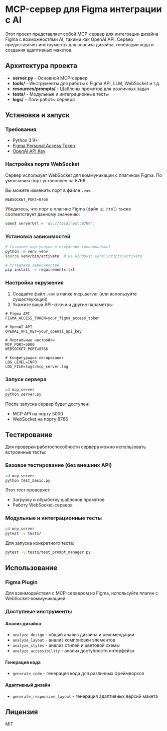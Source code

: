 # MCP-сервер для Figma интеграции с AI

Этот проект представляет собой MCP-сервер для интеграции дизайна Figma с возможностями AI, такими как OpenAI API. Сервер предоставляет инструменты для анализа дизайна, генерации кода и создания адаптивных макетов.

## Архитектура проекта

- **server.py** - Основной MCP-сервер
- **tools/** - Инструменты для работы с Figma API, LLM, WebSocket и т.д.
- **resources/prompts/** - Шаблоны промптов для различных задач
- **tests/** - Модульные и интеграционные тесты
- **logs/** - Логи работы сервера

## Установка и запуск

### Требования

- Python 3.9+
- [Figma Personal Access Token](https://www.figma.com/developers/api#access-tokens)
- [OpenAI API Key](https://platform.openai.com/account/api-keys)

### Настройка порта WebSocket

Сервер использует WebSocket для коммуникации с плагином Figma. По умолчанию порт установлен на 8766.

Вы можете изменить порт в файле `.env`:
```
WEBSOCKET_PORT=8766
```

Убедитесь, что порт в плагине Figma (файл `ui.html`) также соответствует данному значению:
```javascript
const serverUrl = 'ws://localhost:8766';
```

### Установка зависимостей

```bash
# Создание виртуального окружения (опционально)
python -m venv venv
source venv/bin/activate  # На Windows: venv\Scripts\activate

# Установка зависимостей
pip install -r requirements.txt
```

### Настройка окружения

1. Создайте файл `.env` в папке mcp_server (или используйте существующий)
2. Укажите ваши API-ключи и другие параметры:

```env
# Figma API
FIGMA_ACCESS_TOKEN=your_figma_access_token

# OpenAI API
OPENAI_API_KEY=your_openai_api_key

# Портальные настройки
MCP_PORT=5000
WEBSOCKET_PORT=8766

# Конфигурация логирования
LOG_LEVEL=INFO
LOG_FILE=logs/mcp_server.log
```

### Запуск сервера

```bash
cd mcp_server
python server.py
```

После запуска сервер будет доступен:
- MCP API на порту 5000
- WebSocket на порту 8766

## Тестирование

Для проверки работоспособности сервера можно использовать встроенные тесты:

### Базовое тестирование (без внешних API)

```bash
cd mcp_server
python test_basic.py
```

Этот тест проверяет:
- Загрузку и обработку шаблонов промптов
- Работу WebSocket-сервера

### Модульные и интеграционные тесты

```bash
cd mcp_server
pytest -v tests/
```

Для запуска конкретного теста:

```bash
pytest -v tests/test_prompt_manager.py
```

## Использование

### Figma Plugin

Для взаимодействия с MCP-сервером из Figma, используйте плагин с WebSocket-коммуникацией.

### Доступные инструменты

#### Анализ дизайна

- `analyze_design` - общий анализ дизайна и рекомендации
- `analyze_layout` - анализ компоновки элементов
- `analyze_styles` - анализ стилей и цветовой схемы
- `analyze_accessibility` - анализ доступности интерфейса

#### Генерация кода

- `generate_code` - генерация кода для различных фреймворков

#### Адаптивный дизайн

- `generate_responsive_layout` - генерация адаптивных версий макета

## Лицензия

MIT 